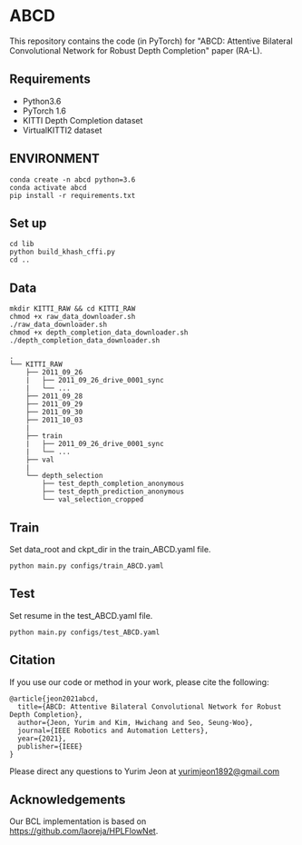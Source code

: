 # ABCD

This repository contains the code (in PyTorch) for "ABCD: Attentive Bilateral Convolutional Network for Robust Depth Completion" paper (RA-L).

## Requirements

* Python3.6
* PyTorch 1.6
* KITTI Depth Completion dataset
* VirtualKITTI2 dataset

## ENVIRONMENT

```
conda create -n abcd python=3.6
conda activate abcd
pip install -r requirements.txt
```

## Set up
```
cd lib 
python build_khash_cffi.py 
cd ..
```

## Data
```
mkdir KITTI_RAW && cd KITTI_RAW
chmod +x raw_data_downloader.sh
./raw_data_downloader.sh
chmod +x depth_completion_data_downloader.sh
./depth_completion_data_downloader.sh
```
```
.
└── KITTI_RAW
    ├── 2011_09_26
    |   ├── 2011_09_26_drive_0001_sync
    |   └── ...
    ├── 2011_09_28
    ├── 2011_09_29
    ├── 2011_09_30
    ├── 2011_10_03
    |
    ├── train
    |   ├── 2011_09_26_drive_0001_sync
    |   └── ...
    ├── val
    |
    └── depth_selection
        ├── test_depth_completion_anonymous
        ├── test_depth_prediction_anonymous
        └── val_selection_cropped
```

## Train
Set data_root and ckpt_dir in the train_ABCD.yaml file.
```
python main.py configs/train_ABCD.yaml
```

## Test
Set resume in the test_ABCD.yaml file.
```
python main.py configs/test_ABCD.yaml
```

## Citation
If you use our code or method in your work, please cite the following:
```
@article{jeon2021abcd,
  title={ABCD: Attentive Bilateral Convolutional Network for Robust Depth Completion},
  author={Jeon, Yurim and Kim, Hwichang and Seo, Seung-Woo},
  journal={IEEE Robotics and Automation Letters},
  year={2021},
  publisher={IEEE}
}
```
Please direct any questions to Yurim Jeon at yurimjeon1892@gmail.com

## Acknowledgements
Our BCL implementation is based on https://github.com/laoreja/HPLFlowNet. 
